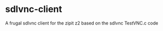 sdlvnc-client
=============

A frugal sdlvnc client for the zipit z2 based on the sdlvnc TestVNC.c code
